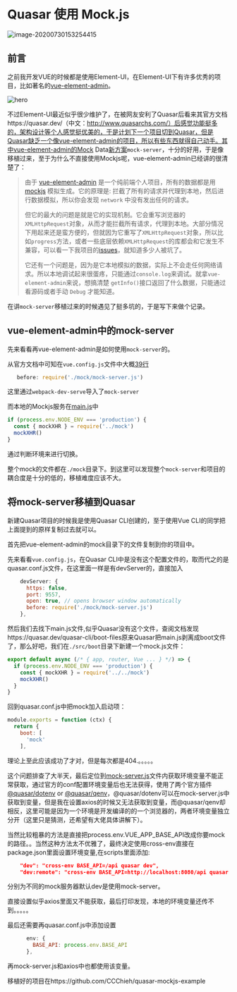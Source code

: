 # Quasar 使用 Mock.js

![image-20200730153254415](https://raw.githubusercontent.com/CCChieh/image/master/20200730153254.png)

## 前言

之前我开发VUE的时候都是使用Element-UI，在Element-UI下有许多优秀的项目，比如著名的[vue-element-admin](https://github.com/PanJiaChen/vue-element-admin)。

![hero](https://raw.githubusercontent.com/CCChieh/image/master/20200730163908.png)

不过Element-UI最近似乎很少维护了，在被网友安利了Quasar后看来其官方文档https://quasar.dev/（中文：http://www.quasarchs.com/）后感觉功能挺多的，架构设计等个人感觉挺优美的，于是计划下一个项目切到Quasar，但是Quasar缺乏一个像vue-element-admin的项目，所以有些东西就得自己动手。其中vue-element-admin的Mock Data[新方案](https://panjiachen.github.io/vue-element-admin-site/zh/guide/essentials/mock-api.html#新方案)`mock-server`，十分的好用，于是像移植过来，至于为什么不直接使用Mockjs呢，vue-element-admin已经讲的很清楚了：

> 由于 [vue-element-admin](https://github.com/PanJiaChen/vue-element-admin) 是一个纯前端个人项目，所有的数据都是用 [mockjs](https://github.com/nuysoft/Mock) 模拟生成。它的原理是: 拦截了所有的请求并代理到本地，然后进行数据模拟，所以你会发现 `network` 中没有发出任何的请求。
>
> 但它的最大的问题是就是它的实现机制。它会重写浏览器的`XMLHttpRequest`对象，从而才能拦截所有请求，代理到本地。大部分情况下用起来还是蛮方便的，但就因为它重写了`XMLHttpRequest`对象，所以比如`progress`方法，或者一些底层依赖`XMLHttpRequest`的库都会和它发生不兼容，可以看一下我项目的[issues](https://github.com/PanJiaChen/vue-element-admin/issues?utf8=✓&q=mock)，就知道多少人被坑了。
>
> 它还有一个问题是，因为是它本地模拟的数据，实际上不会走任何网络请求。所以本地调试起来很蛋疼，只能通过`console.log`来调试。就拿`vue-element-admin`来说，想搞清楚 `getInfo()`接口返回了什么数据，只能通过看源码或者手动 `Debug` 才能知道。

在讲`mock-server`移植过来的时候遇见了挺多坑的，于是写下来做个记录。

## vue-element-admin中的mock-server

先来看看再vue-element-admin是如何使用`mock-server`的。

从官方文档中可知在`vue.config.js`文件中大概[39行](https://github.com/PanJiaChen/vue-element-admin/blob/5e7113935cf9b0ba69867ae569cccda95b687118/vue.config.js#L39)

```javascript
   before: require('./mock/mock-server.js')
```

这里通过`webpack-dev-serve`导入了`mock-server`

而本地的Mockjs服务在[main.js](https://github.com/PanJiaChen/vue-element-admin/blob/5e7113935cf9b0ba69867ae569cccda95b687118/src/main.js#L31-L34)中

```javascript
if (process.env.NODE_ENV === 'production') {
  const { mockXHR } = require('../mock')
  mockXHR()
}
```



通过判断环境来进行切换。

整个mock的文件都在`./mock`目录下。到这里可以发现整个`mock-server`和项目的耦合度是十分的低的，移植难度应该不大。

## 将mock-server移植到Quasar

新建Quasar项目的时候我是使用Quasar CLI创建的，至于使用Vue CLI的同学把上面提到的原样复制过去就可以。

首先把vue-element-admin的mock目录下的文件复制到你的项目中。

先来看看`vue.config.js`，在Quasar CLI中是没有这个配置文件的，取而代之的是quasar.conf.js文件，在这里面一样是有devServer的，直接加入

```javascript
    devServer: {
      https: false,
      port: 9557,
      open: true, // opens browser window automatically
      before: require('./mock/mock-server.js')
    },
```

然后我们去找下main.js文件,似乎Quasar没有这个文件，查阅文档发现https://quasar.dev/quasar-cli/boot-files原来Quasar把main.js剥离成boot文件了，那么好吧，我们在`./src/boot`目录下新建一个mock.js文件：

```javascript
export default async (/* { app, router, Vue ... } */) => {
  if (process.env.NODE_ENV === 'production') {
    const { mockXHR } = require('../../mock')
    mockXHR()
  }
}
```

回到quasar.conf.js中把mock加入启动项：

```javascript
module.exports = function (ctx) {
  return {
    boot: [
      'mock'
    ],
```

理论上至此应该成功了才对，但是每次都是404.。。。。。

这个问题排查了大半天，最后定位到[mock-server.js](https://github.com/PanJiaChen/vue-element-admin/blob/5e7113935cf9b0ba69867ae569cccda95b687118/mock/mock-server.js#L37)文件内获取环境变量不能正常获取，通过官方的conf配置环境变量后也无法获得，使用了两个官方插件 [@quasar/dotenv](https://github.com/quasarframework/app-extension-dotenv) or [@quasar/qenv](https://github.com/quasarframework/app-extension-qenv)，@quasar/dotenv可以在mock-server.js中获取到变量，但是我在设置axios的时候又无法获取到变量，而@quasar/qenv却相反，这里可能是因为一个环境是开发编译的的一个浏览器的，两者环境变量独立分开（这里只是猜测，还希望有大佬具体讲解下）。



当然比较粗暴的方法是直接把process.env.VUE_APP_BASE_API改成你要mock的路径。。当然这种方法太不优雅了，最终决定使用cross-env直接在package.json里面设置环境变量,在scripts里面添加:

```json
    "dev": "cross-env BASE_API=/api quasar dev",
    "dev:remote": "cross-env BASE_API=http://localhost:8080/api quasar dev",
```

分别为不同的mock服务器默认dev是使用mock-server。

直接设置似乎axios里面又不能获取，最后打印发现，本地的环境变量还传不到。。。。。

最后还需要再quasar.conf.js中添加设置

```javascript
      env: {
        BASE_API: process.env.BASE_API
      },
```

再mock-server.js和axios中也都使用该变量。

移植好的项目在https://github.com/CCChieh/quasar-mockjs-example